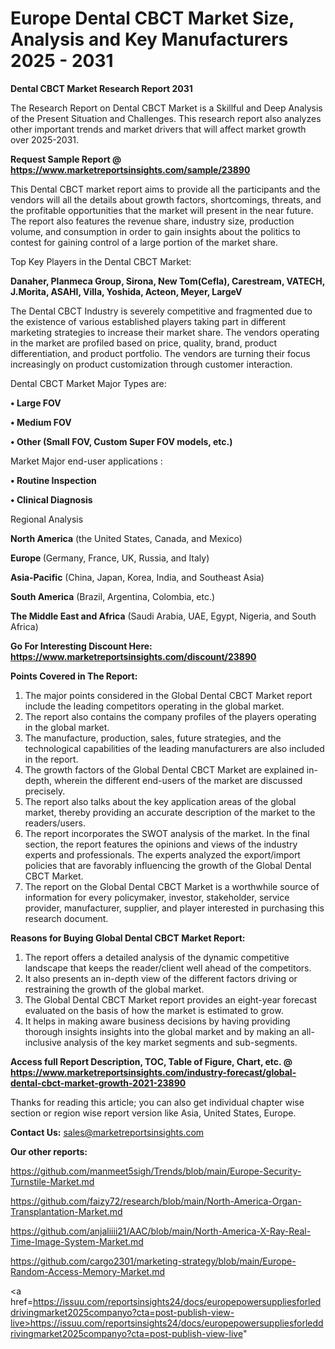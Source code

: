 # Europe Dental CBCT Market Size, Analysis and Key Manufacturers 2025 - 2031

<strong>Dental CBCT Market Research Report 2031</strong>

The Research Report on Dental CBCT Market is a Skillful and Deep Analysis of the Present Situation and Challenges. This research report also analyzes other important trends and market drivers that will affect market growth over 2025-2031.

<strong>Request Sample Report @ <a href=https://www.marketreportsinsights.com/sample/23890>https://www.marketreportsinsights.com/sample/23890</a></strong>

This Dental CBCT market report aims to provide all the participants and the vendors will all the details about growth factors, shortcomings, threats, and the profitable opportunities that the market will present in the near future. The report also features the revenue share, industry size, production volume, and consumption in order to gain insights about the politics to contest for gaining control of a large portion of the market share.

Top Key Players in the Dental CBCT Market:

<strong>Danaher, Planmeca Group, Sirona, New Tom(Cefla), Carestream, VATECH, J.Morita, ASAHI, Villa, Yoshida, Acteon, Meyer, LargeV</strong>

The Dental CBCT Industry is severely competitive and fragmented due to the existence of various established players taking part in different marketing strategies to increase their market share. The vendors operating in the market are profiled based on price, quality, brand, product differentiation, and product portfolio. The vendors are turning their focus increasingly on product customization through customer interaction.

Dental CBCT Market Major Types are:

<strong>• Large FOV

• Medium FOV

• Other (Small FOV, Custom Super FOV models, etc.)</strong>

Market Major end-user applications :

<strong>• Routine Inspection

• Clinical Diagnosis</strong>

Regional Analysis

</u><strong><b>North America</b></strong> (the United States, Canada, and Mexico)

<strong><b>Europe </b></strong>(Germany, France, UK, Russia, and Italy)

<strong><b>Asia-Pacific</b></strong> (China, Japan, Korea, India, and Southeast Asia)

<strong><b>South America</b></strong> (Brazil, Argentina, Colombia, etc.)

<strong><b>The Middle East and Africa</b></strong> (Saudi Arabia, UAE, Egypt, Nigeria, and South Africa)

<strong>Go For Interesting Discount Here: <a href=https://www.marketreportsinsights.com/discount/23890>https://www.marketreportsinsights.com/discount/23890</a></strong>

<strong>Points Covered in The Report:</strong>
<ol>
  <li>The major points considered in the Global Dental CBCT Market report include the leading competitors operating in the global market.</li>
  <li>The report also contains the company profiles of the players operating in the global market.</li>
  <li>The manufacture, production, sales, future strategies, and the technological capabilities of the leading manufacturers are also included in the report.</li>
  <li>The growth factors of the Global Dental CBCT Market are explained in-depth, wherein the different end-users of the market are discussed precisely.</li>
  <li>The report also talks about the key application areas of the global market, thereby providing an accurate description of the market to the readers/users.</li>
  <li>The report incorporates the SWOT analysis of the market. In the final section, the report features the opinions and views of the industry experts and professionals. The experts analyzed the export/import policies that are favorably influencing the growth of the Global Dental CBCT Market.</li>
  <li>The report on the Global Dental CBCT Market is a worthwhile source of information for every policymaker, investor, stakeholder, service provider, manufacturer, supplier, and player interested in purchasing this research document.</li>
</ol>
<strong>Reasons for Buying Global Dental CBCT Market Report:</strong>

<ol>
  <li>The report offers a detailed analysis of the dynamic competitive landscape that keeps the reader/client well ahead of the competitors.</li>
  <li>It also presents an in-depth view of the different factors driving or restraining the growth of the global market.</li>
  <li>The Global Dental CBCT Market report provides an eight-year forecast evaluated on the basis of how the market is estimated to grow.</li>
  <li>It helps in making aware business decisions by having providing thorough insights insights into the global market and by making an all-inclusive analysis of the key market segments and sub-segments.</li>
</ol>
<strong>Access full Report Description, TOC, Table of Figure, Chart, etc. @ <a href=https://www.marketreportsinsights.com/industry-forecast/global-dental-cbct-market-growth-2021-23890>https://www.marketreportsinsights.com/industry-forecast/global-dental-cbct-market-growth-2021-23890</a></strong>


Thanks for reading this article; you can also get individual chapter wise section or region wise report version like Asia, United States, Europe.

<strong>Contact Us:</strong>
sales@marketreportsinsights.com

<strong>Our other reports:</strong>

<a href=https://github.com/manmeet5sigh/Trends/blob/main/Europe-Security-Turnstile-Market.md>https://github.com/manmeet5sigh/Trends/blob/main/Europe-Security-Turnstile-Market.md</a>

<a href=https://github.com/faizy72/research/blob/main/North-America-Organ-Transplantation-Market.md>https://github.com/faizy72/research/blob/main/North-America-Organ-Transplantation-Market.md</a>

<a href=https://github.com/anjaliiii21/AAC/blob/main/North-America-X-Ray-Real-Time-Image-System-Market.md>https://github.com/anjaliiii21/AAC/blob/main/North-America-X-Ray-Real-Time-Image-System-Market.md</a>

<a href=https://github.com/cargo2301/marketing-strategy/blob/main/Europe-Random-Access-Memory-Market.md>https://github.com/cargo2301/marketing-strategy/blob/main/Europe-Random-Access-Memory-Market.md</a>

<a href=https://issuu.com/reportsinsights24/docs/europepowersuppliesforleddrivingmarket2025companyo?cta=post-publish-view-live>https://issuu.com/reportsinsights24/docs/europepowersuppliesforleddrivingmarket2025companyo?cta=post-publish-view-live</a>"
